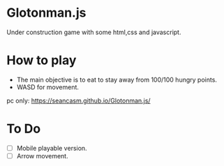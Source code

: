 # Glotonman.js

Under construction game with some html,css and javascript.

# How to play
- The main objective is to eat to stay away from 100/100 hungry points.
- WASD for movement.

pc only: https://seancasm.github.io/Glotonman.js/

# To Do
- [ ] Mobile playable version.
- [ ] Arrow movement.
